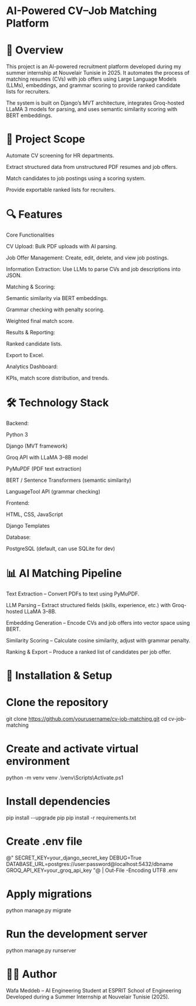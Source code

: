 # AI-Powered CV–Job Matching Platform

# 📌 Overview

This project is an AI-powered recruitment platform developed during my summer internship at Nouvelair Tunisie in 2025.
It automates the process of matching resumes (CVs) with job offers using Large Language Models (LLMs), embeddings, and grammar scoring to provide ranked candidate lists for recruiters.

The system is built on Django’s MVT architecture, integrates Groq-hosted LLaMA 3 models for parsing, and uses semantic similarity scoring with BERT embeddings.

# 🎯 Project Scope

Automate CV screening for HR departments.

Extract structured data from unstructured PDF resumes and job offers.

Match candidates to job postings using a scoring system.

Provide exportable ranked lists for recruiters.

# 🔍 Features
Core Functionalities

CV Upload: Bulk PDF uploads with AI parsing.

Job Offer Management: Create, edit, delete, and view job postings.

Information Extraction: Use LLMs to parse CVs and job descriptions into JSON.

Matching & Scoring:

Semantic similarity via BERT embeddings.

Grammar checking with penalty scoring.

Weighted final match score.

Results & Reporting:

Ranked candidate lists.

Export to Excel.

Analytics Dashboard:

KPIs, match score distribution, and trends.


# 🛠 Technology Stack

Backend:

Python 3

Django (MVT framework)

Groq API with LLaMA 3–8B model

PyMuPDF (PDF text extraction)

BERT / Sentence Transformers (semantic similarity)

LanguageTool API (grammar checking)

Frontend:

HTML, CSS, JavaScript

Django Templates

Database:

PostgreSQL (default, can use SQLite for dev)


# 📊 AI Matching Pipeline

Text Extraction – Convert PDFs to text using PyMuPDF.

LLM Parsing – Extract structured fields (skills, experience, etc.) with Groq-hosted LLaMA 3–8B.

Embedding Generation – Encode CVs and job offers into vector space using BERT.

Similarity Scoring – Calculate cosine similarity, adjust with grammar penalty.

Ranking & Export – Produce a ranked list of candidates per job offer.

# 🚀 Installation & Setup

# Clone the repository
git clone https://github.com/yourusername/cv-job-matching.git
cd cv-job-matching

# Create and activate virtual environment
python -m venv venv
.\venv\Scripts\Activate.ps1

# Install dependencies
pip install --upgrade pip
pip install -r requirements.txt

# Create .env file
@"
SECRET_KEY=your_django_secret_key
DEBUG=True
DATABASE_URL=postgres://user:password@localhost:5432/dbname
GROQ_API_KEY=your_groq_api_key
"@ | Out-File -Encoding UTF8 .env

# Apply migrations
python manage.py migrate

# Run the development server
python manage.py runserver


# 👩‍💻 Author

Wafa Meddeb – AI Engineering Student at ESPRIT School of Engineering
Developed during a Summer Internship at Nouvelair Tunisie (2025).
